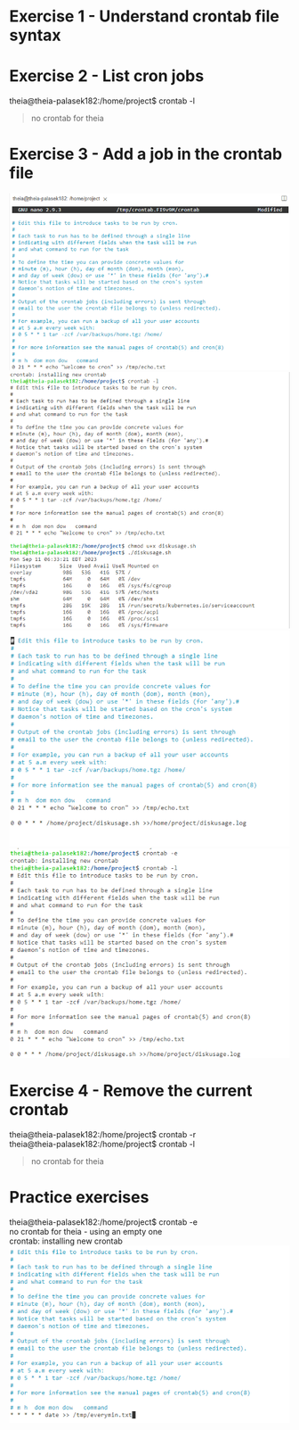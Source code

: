 # Exercise 1 - Understand crontab file syntax

# Exercise 2 - List cron jobs
theia@theia-palasek182:/home/project$ crontab -l
> no crontab for theia

# Exercise 3 - Add a job in the crontab file
![ex3](ex3.png)
![ex3_2](ex3_2.png)
![ex3_3](ex3_3.png)
![ex3_4](ex3_4.png)
# Exercise 4 - Remove the current crontab
theia@theia-palasek182:/home/project$ crontab -r\
theia@theia-palasek182:/home/project$ crontab -l
> no crontab for theia

# Practice exercises
theia@theia-palasek182:/home/project$ crontab -e\
no crontab for theia - using an empty one\
crontab: installing new crontab
![practice](practice_ex.png)